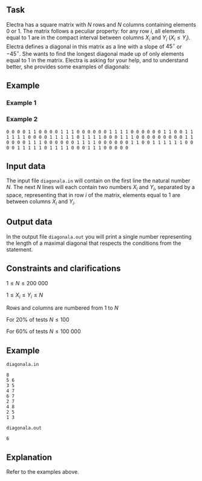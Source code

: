 ## Task

Electra has a square matrix with $N$ rows and $N$ columns containing elements $0$ or $1$. The matrix follows a peculiar property: for any row $i$, all elements equal to $1$ are in the compact interval between columns $X_i$ and $Y_i$ ($X_i \leq Y_i$). Electra defines a diagonal in this matrix as a line with a slope of $45^\circ$ or $-45^\circ$. She wants to find the longest diagonal made up of only elements equal to 1 in the matrix. Electra is asking for your help, and to understand better, she provides some examples of diagonals:

## Example

### Example 1

### Example 2

```
0 0 0 0 1 1 0 0 0 0 1 1 1 0 0 0 0 0 0 1 1 1 1 0 0 0 0 0 0 1 1 0 0 1 1 1 1 1 1 0 0 0 0 1 1 1 1 1 0 1 1 1 1 0 0 0 1 1 1 0 0 0 0 0 0 0 0 0 1 1 0 0 0 0 1 1 1 0 0 0 0 0 0 1 1 1 1 0 0 0 0 0 0 1 1 0 0 1 1 1 1 1 1 0 0 0 0 1 1 1 1 1 0 1 1 1 1 0 0 0 1 1 1 0 0 0 0 0
```

## Input data

The input file `diagonala.in` will contain on the first line the natural number $N$. The next $N$ lines will each contain two numbers $X_i$ and $Y_i$, separated by a space, representing that in row $i$ of the matrix, elements equal to $1$ are between columns $X_i$ and $Y_i$.

## Output data

In the output file `diagonala.out` you will print a single number representing the length of a maximal diagonal that respects the conditions from the statement.

## Constraints and clarifications

$1 \leq N \leq 200\ 000$ 

$1 \leq X_i \leq Y_i \leq N$ 

Rows and columns are numbered from $1$ to $N$ 

For $20\%$ of tests $N \leq 100$ 

For $60\%$ of tests $N \leq 100\ 000$ 

## Example

`diagonala.in`
```
8 
5 6 
3 5 
4 7 
6 7 
2 7 
4 8 
2 5 
1 3 
```

`diagonala.out`
```
6
```

## Explanation

Refer to the examples above.